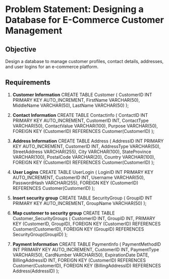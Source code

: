 # Problem Statement: Designing a Database for E-Commerce Customer Management

## Objective
Design a database to manage customer profiles, contact details, addresses, and user logins for an e-commerce platform.

## Requirements

1. **Customer Information**
    CREATE TABLE Customer (
    CustomerID INT PRIMARY KEY AUTO_INCREMENT,
    FirstName VARCHAR(50),
    MiddleName VARCHAR(50),
    LastName VARCHAR(50)
);


2. **Contact Information**
    CREATE TABLE Contactinfo (
    ContactID INT PRIMARY KEY AUTO_INCREMENT,
    CustomerID INT,
    ContactType VARCHAR(50),
    ContactValue VARCHAR(100),
    Purpose VARCHAR(50),
    FOREIGN KEY (CustomerID) REFERENCES Customer(CustomerID)
);


3. **Address Information**
    CREATE TABLE Address (
    AddressID INT PRIMARY KEY AUTO_INCREMENT,
    CustomerID INT,
    AddressType VARCHAR(50),
    StreetAddress VARCHAR(255),
    City VARCHAR(100),
    StateProvince VARCHAR(100),
    PostalCode VARCHAR(20),
    Country VARCHAR(100),
    FOREIGN KEY (CustomerID) REFERENCES Customer(CustomerID)
);

4. **User Logins**
 CREATE TABLE UserLogin (
    LoginID INT PRIMARY KEY AUTO_INCREMENT,
    CustomerID INT,
    Username VARCHAR(50),
    PasswordHash VARCHAR(255), 
    FOREIGN KEY (CustomerID) REFERENCES Customer(CustomerID)
);

5. **Insert security group**
   CREATE TABLE SecurityGroup (
    GroupID INT PRIMARY KEY AUTO_INCREMENT,
    GroupName VARCHAR(50)
);

6. **Map customer to security group**
  CREATE TABLE Customer_SecurityGroups (
    CustomerID INT,
    GroupID INT,
    PRIMARY KEY (CustomerID, GroupID),
    FOREIGN KEY (CustomerID) REFERENCES Customer(CustomerID),
    FOREIGN KEY (GroupID) REFERENCES SecurityGroup(GroupID)
);
   
8. **Payment Information**
    CREATE TABLE PaymentInfo (
    PaymentMethodID INT PRIMARY KEY AUTO_INCREMENT,
    CustomerID INT,
    PaymentType VARCHAR(50),
    CardNumber VARCHAR(50),
    ExpirationDate DATE,
    BillingAddressID INT,
    FOREIGN KEY (CustomerID) REFERENCES Customer(CustomerID),
    FOREIGN KEY (BillingAddressID) REFERENCES Address(AddressID)
);
